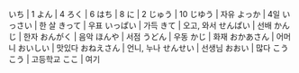 いち		| 1
よん			| 4
ろく			| 6
はち			| 8
に			| 2
じゅう			| 10
じゆう			| 자유
よっか			| 4일
いっさい		| 한 살
きって			| 우표
いっぱい		| 가득
きて			| 오고, 와서
せんぱい		| 선배
かんじ			| 한자
おんがく		| 음악
ほんや			| 서점
うどん			| 우동
かじ			| 화재
おかあさん		| 어머니
おいしい		| 맛있다
おねえさん		| 언니, 누나
せんせい		| 선생님
おおい			| 많다
こうこう		| 고등학교
ここ			| 여기
